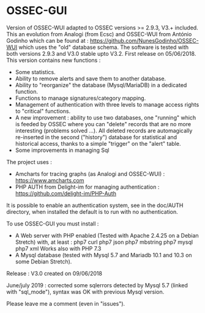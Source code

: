 # OSSEC-GUI
Version of OSSEC-WUI adapted to OSSEC versions >= 2.9.3, V3.+ included.
This an evolution from Analogi (from Ecsc) and OSSEC-WUI from António Godinho which can be found at :
https://github.com/NunesGodinho/OSSEC-WUI which uses the "old" database schema.
The software is tested with both versions 2.9.3 and V3.0 stable upto V3.2.
First release on 05/06/2018.
This version contains new functions :
- Some statistics.
- Ability to remove alerts and save them to another database.
- Ability to "reorganize" the database (Mysql/MariaDB) in a dedicated function.
- Functions to manage signatures/category mapping.
- Management of authentication with three levels to manage access rights to "critical" functions.
- A new improvement : ability to use two databases, one "running" which is feeded by OSSEC where you can "delete" records that are no more interesting (problems solved ...). 
All deleted records are automagically re-inserted in the second ("history") database for statistical and historical access, thanks to a simple "trigger" on the "alert" table.
- Some improvements in managing Sql

The project uses :
- Amcharts for tracing graphs (as Analogi and OSSEC-WUI) : https://www.amcharts.com
- PHP AUTH from Delight-im for managing authentication : https://github.com/delight-im/PHP-Auth

It is possible to enable an authentication system, see in the doc/AUTH directory, when installed the default is to run with no authentication. 

To use OSSEC-GUI you must install : 
- A Web server with PHP enabled (Tested with Apache 2.4.25 on a Debian Stretch) with, at least :
  php7 curl
  php7 json
  php7 mbstring
  php7 mysql
  php7 xml
  Works also with PHP 7.3
- A Mysql database (tested with Mysql 5.7 and Mariadb 10.1 and 10.3 on some Debian Stretch).

Release : V3.0 created on 09/06/2018

June/july 2019 : corrected some sqlerrors detected by Mysql 5.7 (linked with "sql_mode"), syntax was OK 
with previous Mysql version.

Please leave me a comment (even in "issues").
